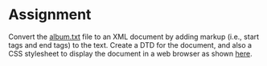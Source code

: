 # Assignment

Convert the [album.txt](album.txt) file to an XML document by adding markup (i.e., start tags and end tags) to the text. Create a DTD for the document, and also a CSS stylesheet to display the document in a web browser as shown [here](album.png).
